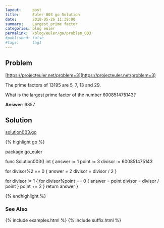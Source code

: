 ```yaml
---
layout:     post
title:      Euler 003 go Solution
date:       2018-05-26 11:39:00
summary:    Largest prime factor
categories: blog euler
permalink:  /blog/euler/go/problem_003
#published: false
#tags:      tag1
---
```


## Problem

[https://projecteuler.net/problem=3](https://projecteuler.net/problem=3)

The prime factors of 13195 are 5, 7, 13 and 29.

What is the largest prime factor of the number 600851475143?

**Answer**:  6857

## Solution

[solution003.go](https://github.com/tvarley/go_euler/blob/master/solution003.go)

{% highlight go %}

package go_euler

func Solution003() int {
  answer := 1
  point := 3
  divisor := 600851475143

  for divisor%2 == 0 {
    answer = 2
    divisor = divisor / 2
  }

  for divisor != 1 {
    for divisor%point == 0 {
      answer = point
      divisor = divisor / point
    }
    point += 2
  }
  return answer
}

{% endhighlight %}

### See Also
{% include examples.html %}
{% include suffix.html %}
